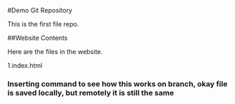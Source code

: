 #Demo Git Repository

This is the first file repo.

##Website Contents

Here are the files in the website.

1.index.html

### Inserting command to see how this works on branch, okay file is saved locally, but remotely it is still the same